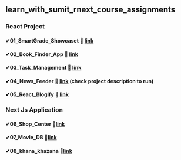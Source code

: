 ## learn_with_sumit_rnext_course_assignments

### React Project
#### ✔01_SmartGrade_Showcaset 🎈 <a href="https://silver-hotteok-73a8cd.netlify.app/" target="_blank">link</a>  
#### ✔02_Book_Finder_App 🎈 <a href="https://65b47d1661304e574872f3bb--starlit-kangaroo-184d97.netlify.app/" target="_blank">link</a>  
#### ✔03_Task_Management 🎈 <a href="https://euphonious-gumption-fb04b6.netlify.app/" target="_blank">link</a>  
#### ✔04_News_Feeder 🎈 <a href="https://learn-with-sumit-reactive-accelerator-course-assignment-fjup.vercel.app/" target="_blank">link</a>  (check project description to run)
#### ✔05_React_Blogify 🎈 <a href="https://662ca9ed6f5eac901188b8c3--hilarious-wisp-e59ae1.netlify.app/" target="_blank">link</a>  

### Next Js Application
#### ✔06_Shop_Center 🎈<a href="https://nextjs-shop-center-one.vercel.app/" target="_blank">link</a>  
#### ✔07_Movie_DB 🎈<a href="https://nextjs-movie-db-eight.vercel.app/en" target="_blank">link</a>  
#### ✔08_khana_khazana 🎈<a href="https://nextjs-khana-khazana-nine.vercel.app/" target="_blank">link</a>  
